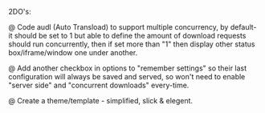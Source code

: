   2DO's:
  
  @ Code audl (Auto Transload) to support multiple concurrency, by default- it should be set to 1 but able to define the amount of download requests should run concurrently, then if set more than "1" then display other status box/iframe/window one under another.
  
  @ Add another checkbox in options to "remember settings" so their last configuration will always be saved and served, so won't need to enable "server side" and "concurrent downloads" every-time.

  @ Create a theme/template - simplified, slick & elegent.
